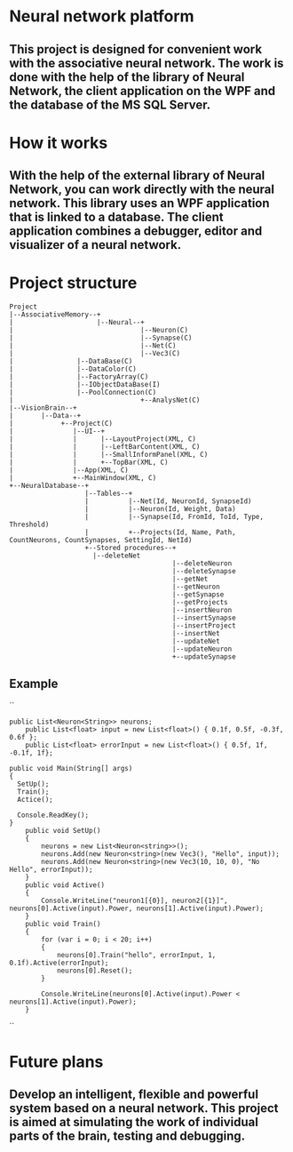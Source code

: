 # Neural network platform
## This project is designed for convenient work with the associative neural network. The work is done with the help of the library of Neural Network, the client application on the WPF and the database of the MS SQL Server.

# How it works
## With the help of the external library of Neural Network, you can work directly with the neural network. This library uses an WPF application that is linked to a database. The client application combines a debugger, editor and visualizer of a neural network.

# Project structure
```
Project
|--AssociativeMemory--+
|                     |--Neural--+
|                                |--Neuron(C)
|                                |--Synapse(C)
|                                |--Net(C)
|                                |--Vec3(C)
|				 |--DataBase(C)
|				 |--DataColor(C)
|				 |--FactoryArray(C)
|				 |--IObjectDataBase(I)
|				 |--PoolConnection(C)
|                                +--AnalysNet(C)
|--VisionBrain--+
|		|--Data--+
|			 +--Project(C)
|               |--UI--+
|               |      |--LayoutProject(XML, C)
|               |      |--LeftBarContent(XML, C)
|               |      |--SmallInformPanel(XML, C)
|               |      +--TopBar(XML, C)
|               |--App(XML, C)
|               +--MainWindow(XML, C)
+--NeuralDatabase--+
                   |--Tables--+
                   |          |--Net(Id, NeuronId, SynapseId)
                   |          |--Neuron(Id, Weight, Data)
                   |          |--Synapse(Id, FromId, ToId, Type, Threshold)
                   |          +--Projects(Id, Name, Path, CountNeurons, CountSynapses, SettingId, NetId)
                   +--Stored procedures--+
					 |--deleteNet
                                         |--deleteNeuron
                                         |--deleteSynapse
                                         |--getNet
                                         |--getNeuron
                                         |--getSynapse
                                         |--getProjects
                                         |--insertNeuron
                                         |--insertSynapse
                                         |--insertProject
                                         |--insertNet
                                         |--updateNet
                                         |--updateNeuron
                                         +--updateSynapse
```
## Example
``

    public List<Neuron<String>> neurons;
		public List<float> input = new List<float>() { 0.1f, 0.5f, -0.3f, 0.6f };
		public List<float> errorInput = new List<float>() { 0.5f, 1f, -0.1f, 1f};
    
    public void Main(String[] args)
    {
      SetUp();
      Train();
      Actice();
      
      Console.ReadKey();
    }
		public void SetUp()
		{
			neurons = new List<Neuron<string>>();
			neurons.Add(new Neuron<string>(new Vec3(), "Hello", input));
			neurons.Add(new Neuron<string>(new Vec3(10, 10, 0), "No Hello", errorInput));
		}
		public void Active()
		{
			Console.WriteLine("neuron1[{0}], neuron2[{1}]", neurons[0].Active(input).Power, neurons[1].Active(input).Power);
		}
		public void Train()
		{
			for (var i = 0; i < 20; i++)
			{
				neurons[0].Train("hello", errorInput, 1, 0.1f).Active(errorInput);
				neurons[0].Reset();
			}

			Console.WriteLine(neurons[0].Active(input).Power < neurons[1].Active(input).Power);
		}
  ``
# Future plans
## Develop an intelligent, flexible and powerful system based on a neural network. This project is aimed at simulating the work of individual parts of the brain, testing and debugging.
